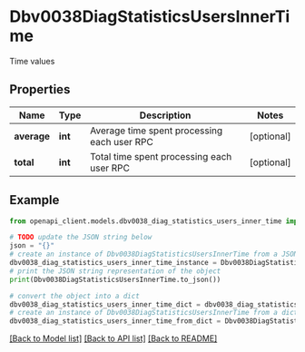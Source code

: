 # Dbv0038DiagStatisticsUsersInnerTime

Time values

## Properties

Name | Type | Description | Notes
------------ | ------------- | ------------- | -------------
**average** | **int** | Average time spent processing each user RPC | [optional] 
**total** | **int** | Total time spent processing each user RPC | [optional] 

## Example

```python
from openapi_client.models.dbv0038_diag_statistics_users_inner_time import Dbv0038DiagStatisticsUsersInnerTime

# TODO update the JSON string below
json = "{}"
# create an instance of Dbv0038DiagStatisticsUsersInnerTime from a JSON string
dbv0038_diag_statistics_users_inner_time_instance = Dbv0038DiagStatisticsUsersInnerTime.from_json(json)
# print the JSON string representation of the object
print(Dbv0038DiagStatisticsUsersInnerTime.to_json())

# convert the object into a dict
dbv0038_diag_statistics_users_inner_time_dict = dbv0038_diag_statistics_users_inner_time_instance.to_dict()
# create an instance of Dbv0038DiagStatisticsUsersInnerTime from a dict
dbv0038_diag_statistics_users_inner_time_from_dict = Dbv0038DiagStatisticsUsersInnerTime.from_dict(dbv0038_diag_statistics_users_inner_time_dict)
```
[[Back to Model list]](../README.md#documentation-for-models) [[Back to API list]](../README.md#documentation-for-api-endpoints) [[Back to README]](../README.md)


